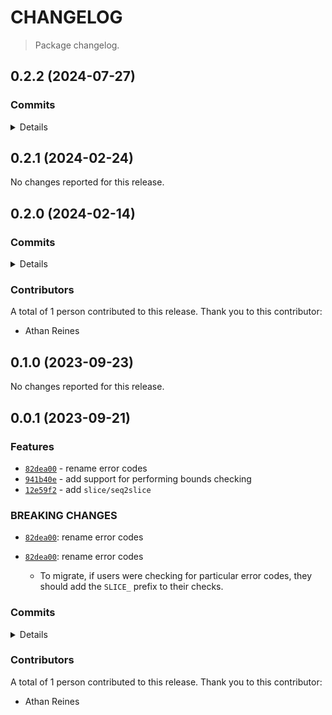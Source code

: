 # CHANGELOG

> Package changelog.

<section class="release" id="v0.2.2">

## 0.2.2 (2024-07-27)

<section class="commits">

### Commits

<details>

-   [`9f02420`](https://github.com/stdlib-js/stdlib/commit/9f0242052f734a9b9a8a0ea7adb8426d2e2fd5e0) - **docs:** update related packages sections [(#2203)](https://github.com/stdlib-js/stdlib/pull/2203) _(by stdlib-bot)_

</details>

</section>

<!-- /.commits -->

</section>

<!-- /.release -->

<section class="release" id="v0.2.1">

## 0.2.1 (2024-02-24)

No changes reported for this release.

</section>

<!-- /.release -->

<section class="release" id="v0.2.0">

## 0.2.0 (2024-02-14)

<section class="commits">

### Commits

<details>

-   [`74bf172`](https://github.com/stdlib-js/stdlib/commit/74bf172cde4e19feaf4840c9e03b904bf9819934) - **docs:** update related packages sections [(#1165)](https://github.com/stdlib-js/stdlib/pull/1165) _(by stdlib-bot)_
-   [`cab141b`](https://github.com/stdlib-js/stdlib/commit/cab141b17faa237fc68e484979cf1752400e3bf4) - **docs:** update links _(by Athan Reines)_

</details>

</section>

<!-- /.commits -->

<section class="contributors">

### Contributors

A total of 1 person contributed to this release. Thank you to this contributor:

-   Athan Reines

</section>

<!-- /.contributors -->

</section>

<!-- /.release -->

<section class="release" id="v0.1.0">

## 0.1.0 (2023-09-23)

No changes reported for this release.

</section>

<!-- /.release -->

<section class="release" id="v0.0.1">

## 0.0.1 (2023-09-21)

<section class="features">

### Features

-   [`82dea00`](https://github.com/stdlib-js/stdlib/commit/82dea00133a02b5fa3ca4638b390f920003e8a5d) - rename error codes
-   [`941b40e`](https://github.com/stdlib-js/stdlib/commit/941b40e98b5ce8300e33d44f12a4be912aad264b) - add support for performing bounds checking
-   [`12e59f2`](https://github.com/stdlib-js/stdlib/commit/12e59f258ef8bbc9d5c1ddcac5954d2cfda6cd91) - add `slice/seq2slice`

</section>

<!-- /.features -->

<section class="breaking-changes">

### BREAKING CHANGES

-   [`82dea00`](https://github.com/stdlib-js/stdlib/commit/82dea00133a02b5fa3ca4638b390f920003e8a5d): rename error codes
-   [`82dea00`](https://github.com/stdlib-js/stdlib/commit/82dea00133a02b5fa3ca4638b390f920003e8a5d): rename error codes 

    -   To migrate, if users were checking for particular error codes, they
    should add the `SLICE_` prefix to their checks.

</section>

<!-- /.breaking-changes -->

<section class="commits">

### Commits

<details>

-   [`82dea00`](https://github.com/stdlib-js/stdlib/commit/82dea00133a02b5fa3ca4638b390f920003e8a5d) - **feat:** rename error codes _(by Athan Reines)_
-   [`6e461e6`](https://github.com/stdlib-js/stdlib/commit/6e461e6b3de0334174e0b4972a8b4ecdd080355b) - **style:** disable lint rule _(by Athan Reines)_
-   [`ad6be3a`](https://github.com/stdlib-js/stdlib/commit/ad6be3acb2dff32ca13af38d58b18da24d3a965d) - **test:** fix broken test _(by Athan Reines)_
-   [`941b40e`](https://github.com/stdlib-js/stdlib/commit/941b40e98b5ce8300e33d44f12a4be912aad264b) - **feat:** add support for performing bounds checking _(by Athan Reines)_
-   [`db2a0aa`](https://github.com/stdlib-js/stdlib/commit/db2a0aa1e439cdbab72bd70c46b752f8cdc7beee) - **refactor:** use base implementation _(by Athan Reines)_
-   [`12e59f2`](https://github.com/stdlib-js/stdlib/commit/12e59f258ef8bbc9d5c1ddcac5954d2cfda6cd91) - **feat:** add `slice/seq2slice` _(by Athan Reines)_

</details>

</section>

<!-- /.commits -->

<section class="contributors">

### Contributors

A total of 1 person contributed to this release. Thank you to this contributor:

-   Athan Reines

</section>

<!-- /.contributors -->

</section>

<!-- /.release -->

